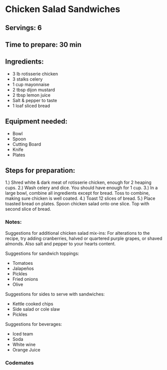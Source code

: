 # Chicken Salad Sandwiches

## Servings: 6

## Time to prepare: 30 min

## Ingredients:
- 3 lb rotisserie chicken
- 3 stalks celery
- 1 cup mayonnaise
- 2 tbsp dijon mustard
- 2 tbsp lemon juice
- Salt & pepper to taste
- 1 loaf sliced bread

## Equipment needed:
- Bowl
- Spoon
- Cutting Board
- Knife
- Plates

## Steps for preparation:
1.) Shred white & dark meat of rotisserie chicken, enough for 2 heaping cups.
2.) Wash celery and dice. You should have enough for 1 cup.
3.) In a large bowl, combine all ingredients except for bread.  Toss to combine, making sure chicken is well coated.
4.) Toast 12 slices of bread.
5.) Place toasted bread on plates. Spoon chicken salad onto one slice.  Top with second slice of bread.


### Notes:
Suggestions for additional chicken salad mix-ins:  For alterations to the recipe, try adding cranberries, halved or quartered purple grapes, or shaved almonds. Also salt and pepper to your hearts content.

Suggestions for sandwich toppings:

- Tomatoes
- Jalapeños
- Pickles
- Fried onions
- Olive

Suggestions for sides to serve with sandwiches: 

- Kettle cooked chips
- Side salad or cole slaw
- Pickles

Suggestions for beverages:

- Iced team
- Soda
- White wine
- Orange Juice

### Codemates #
